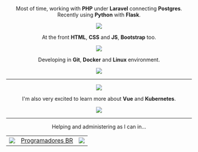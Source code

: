 <p align="center">
    Most of time, working with <strong>PHP</strong> under <strong>Laravel</strong> connecting <strong>Postgres</strong>.<br> Recently using <strong>Python</strong> with <strong>Flask</strong>.
</p>

<p align="center">
    <img src="https://skillicons.dev/icons?i=php,laravel,postgres,mysql,python,flask,nodejs">
</p>

<p align="center">
    At the front <strong>HTML</strong>, <strong>CSS</strong> and <strong>JS</strong>, <strong>Bootstrap</strong> too.
</p>

<p align="center">
    <img src="https://skillicons.dev/icons?i=html,css,js,bootstrap,tailwindcss,vite">
</p>

<p align="center">
    Developing in <strong>Git</strong>, <strong>Docker</strong> and <strong>Linux</strong> environment.
</p>

<p align="center">
    <img src="https://skillicons.dev/icons?i=git,docker,linux,nginx&theme=dark">
</p>

<hr>

<p align="center">
    <img src="https://github-readme-stats.vercel.app/api/top-langs/?username=Scemist&layout=compact&langs_count=8&hide=hack">
</p>

<p align="center">
    I'm also very excited to learn more about <strong>Vue</strong> and <strong>Kubernetes</strong>.
</p>

<p align="center">
    <img src="https://skillicons.dev/icons?i=vue,kubernetes,expressjs,flutter,dart&theme=light">
</p>

---

<p align="center">
    Helping and administering as I can in...
</p>

<table align="center">
    <tr>
        <td><img src="https://skillicons.dev/icons?i=discord"></td>
        <td><a href="https://discord.gg/486UwAfUPa">Programadores BR</a></td>
        <td><img src="https://camo.githubusercontent.com/ea149a490b1a0d11c4002e117cda11797a43495eae7cb53ac99a066c476c1bc0/68747470733a2f2f696d672e736869656c64732e696f2f646973636f72642f373535343833353037363938313732303435" data-canonical-src="https://img.shields.io/discord/755483507698172045" style="max-width: 100%;"></td>
    </tr>
</table>

<!--
Here are some ideas to get you started:
 
- 🔭 I’m currently working on ...
- 🌱 I’m currently learning ...
- 👯 I’m looking to collaborate on ...
- 🤔 I’m looking for help with ...
- 💬 Ask me about ...
- 📫 How to reach me: ...
- 😄 Pronouns: ...
- ⚡ Fun fact: ...
-->
